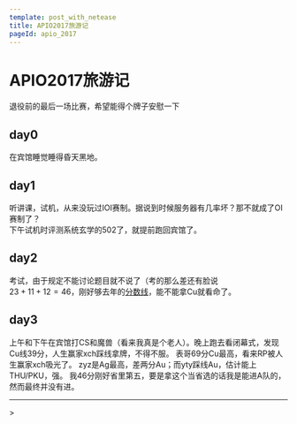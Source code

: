 ```yaml
---
template: post_with_netease
title: APIO2017旅游记
pageId: apio_2017
---
```


# APIO2017旅游记
退役前的最后一场比赛，希望能得个牌子安慰一下

## day0
在宾馆睡觉睡得昏天黑地。
## day1
听讲课，试机，从来没玩过IOI赛制。据说到时候服务器有几率坏？那不就成了OI赛制了？  
下午试机时评测系统玄学的502了，就提前跑回宾馆了。
## day2
考试，由于规定不能讨论题目就不说了（考的那么差还有脸说  
$23+11+12=46$，刚好够去年的[分数线](http://history.ccf.org.cn/resources/2567814757332/news/APIO2016%E8%8E%B7%E5%A5%96%E5%90%8D%E5%8D%952016-05-11-09_46_54.htm)，能不能拿Cu就看命了。
## day3
上午和下午在宾馆打CS和魔兽（看来我真是个老人）。晚上跑去看闭幕式，发现Cu线39分，人生赢家xch踩线拿牌，不得不服。
表哥69分Cu最高，看来RP被人生赢家xch吸光了。
zyz是Ag最高，差两分Au；而yty踩线Au，估计能上THU/PKU，强。
我46分刚好省里第五，要是拿这个当省选的话我是能进A队的，然而最终并没有进。
<hr />
> <span id='poem'></span>

<div id="__comment"></div>
<script>$(function(){$.ajax('/api/poem?rnd='+Date.now()+Math.random()).done(function(data){$('#poem').text(data);});});</script>